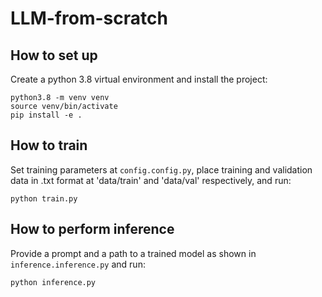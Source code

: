 # LLM-from-scratch
## How to set up
Create a python 3.8 virtual environment and install the project:
```
python3.8 -m venv venv
source venv/bin/activate
pip install -e .
```
## How to train
Set training parameters at `config.config.py`, place training and validation data in .txt format at 'data/train' 
and 'data/val' respectively, and run:
```
python train.py
```

## How to perform inference
Provide a prompt and a path to a trained model as shown in `inference.inference.py` and run:
```
python inference.py
```